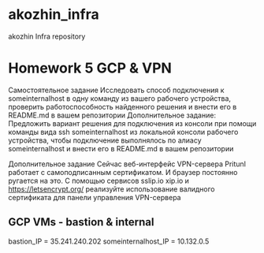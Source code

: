# akozhin_infra
akozhin Infra repository

# Homework 5 GCP & VPN

Самостоятельное задание
Исследовать способ подключения к someinternalhost в одну
команду из вашего рабочего устройства, проверить
работоспособность найденного решения и внести его в
README.md в вашем репозитории
Дополнительное задание:
Предложить вариант решения для подключения из консоли при
помощи команды вида ssh someinternalhost из локальной
консоли рабочего устройства, чтобы подключение выполнялось по
алиасу someinternalhost и внести его в README.md в вашем
репозитории

Дополнительное задание
Сейчас веб-интерфейс VPN-сервера Pritunl работает с
самоподписанным сертификатом. И браузер постоянно ругается на
это.
С помощью сервисов sslip.io xip.io и https://letsencrypt.org/ реализуйте
использование валидного сертификата для панели управления
VPN-сервера

## GCP VMs - bastion & internal
bastion_IP = 35.241.240.202 
someinternalhost_IP = 10.132.0.5